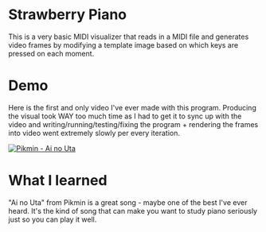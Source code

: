 # Strawberry Piano
This is a very basic MIDI visualizer that reads in a MIDI file and generates video frames by modifying a template image based on which keys are pressed on each moment.

# Demo
Here is the first and only video I've ever made with this program. Producing the visual took WAY too much time as I had to get it to sync up with the video and writing/running/testing/fixing the program + rendering the frames into video went extremely slowly per every iteration.

[![Pikmin - Ai no Uta](https://img.youtube.com/vi/kUQmKuUvVWQ/0.jpg)](https://youtu.be/kUQmKuUvVWQ "Pikmin - Ai no Uta")

# What I learned
"Ai no Uta" from Pikmin is a great song - maybe one of the best I've ever heard. It's the kind of song that can make you want to study piano seriously just so you can play it well.
